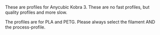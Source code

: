 These are profiles for Anycubic Kobra 3. These are no fast profiles, but quality profiles and more slow.

The profiles are for PLA and PETG. Please always select the filament AND the process-profile.
